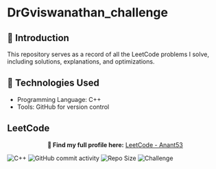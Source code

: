 # DrGviswanathan_challenge

## **🔹 Introduction**
This repository serves as a record of all the LeetCode problems I solve, including solutions, explanations, and optimizations.


## **🔹 Technologies Used**
- Programming Language: C++
- Tools: GitHub for version control


## LeetCode 
<p align="center">
  <b>🔗 Find my full profile here:</b>  
  <a href="https://leetcode.com/u/Anant53/">LeetCode - Anant53</a>
</p>


![C++](https://img.shields.io/badge/C++-blue.svg)
![GitHub commit activity](https://img.shields.io/github/commit-activity/m/AnantTux/DrGviswanathan_challenge)
![Repo Size](https://img.shields.io/github/repo-size/AnantTux/DrGviswanathan_challenge)
![Challenge](https://img.shields.io/badge/LeetCode-Challenge-orange)

